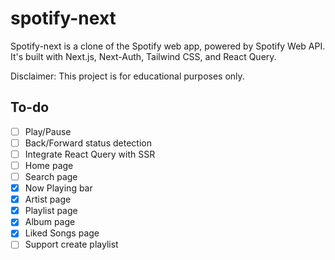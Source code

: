 # spotify-next

Spotify-next is a clone of the Spotify web app, powered by Spotify Web API. It's built with Next.js, Next-Auth, Tailwind CSS, and React Query.

Disclaimer: This project is for educational purposes only.

## To-do

- [ ] Play/Pause
- [ ] Back/Forward status detection
- [ ] Integrate React Query with SSR
- [ ] Home page
- [ ] Search page
- [x] Now Playing bar
- [x] Artist page
- [x] Playlist page
- [x] Album page
- [x] Liked Songs page
- [ ] Support create playlist

